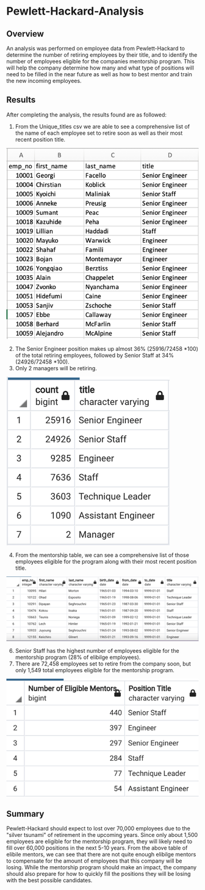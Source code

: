 # Pewlett-Hackard-Analysis
## Overview
  An analysis was performed on employee data from Pewlett-Hackard to determine the number of retiring employees by their title, and to identify the number of employees eligible for the companies mentorship program. This will help the company determine how many and what type of positions will need to be filled in the near future as well as how to best mentor and train the new incoming employees. 
## Results
  After completing the analysis, the results found are as followed:
  1. From the Unique_titles csv we are able to see a comprehensive list of the name of each employee set to retire soon as well as their most recent position title. 
  
![This is an image](https://github.com/dsilvaggio/Pewlett-Hackard-Analysis/blob/main/Resources/Screen%20Shot%202022-04-01%20at%2010.01.09%20AM.png)

  2. The Senior Engineer position makes up almost 36% (25916/72458 *100) of the total retiring employees, followed by Senior Staff at 34% (24926/72458 *100). 
  3. Only 2 managers will be retiring.
  
![This is an image](https://github.com/dsilvaggio/Pewlett-Hackard-Analysis/blob/main/Resources/Screen%20Shot%202022-04-01%20at%2010.02.36%20AM.png)

  4. From the mentorship table, we can see a comprehensive list of those employees eligible for the program along with their most recent position title.
  
![This is an image](https://github.com/dsilvaggio/Pewlett-Hackard-Analysis/blob/main/Resources/Screen%20Shot%202022-04-01%20at%2010.06.03%20AM.png) 

  6. Senior Staff has the highest number of employees eligible for the mentorship program (28% of elibilge employees).
  7. There are 72,458 employees set to retire from the company soon, but only 1,549 total employees eligible for the mentorship program. 
 
![This is an image](https://github.com/dsilvaggio/Pewlett-Hackard-Analysis/blob/main/Resources/Screen%20Shot%202022-04-01%20at%2010.08.17%20AM.png)

## Summary
Pewlett-Hackard should expect to lost over 70,000 employees due to the "silver tsunami" of retirement in the upcoming years. Since only about 1,500 employees are eligible for the mentorship program, they will likely need to fill over 60,000 positions in the next 5-10 years. From the above table of elibile mentors, we can see that there are not quite enough elibilge mentors to compensate for the amount of employees that this company will be losing. While the mentorship program should make an impact, the company should also prepare for how to quickly fill the positions they will be losing with the best possible candidates. 
